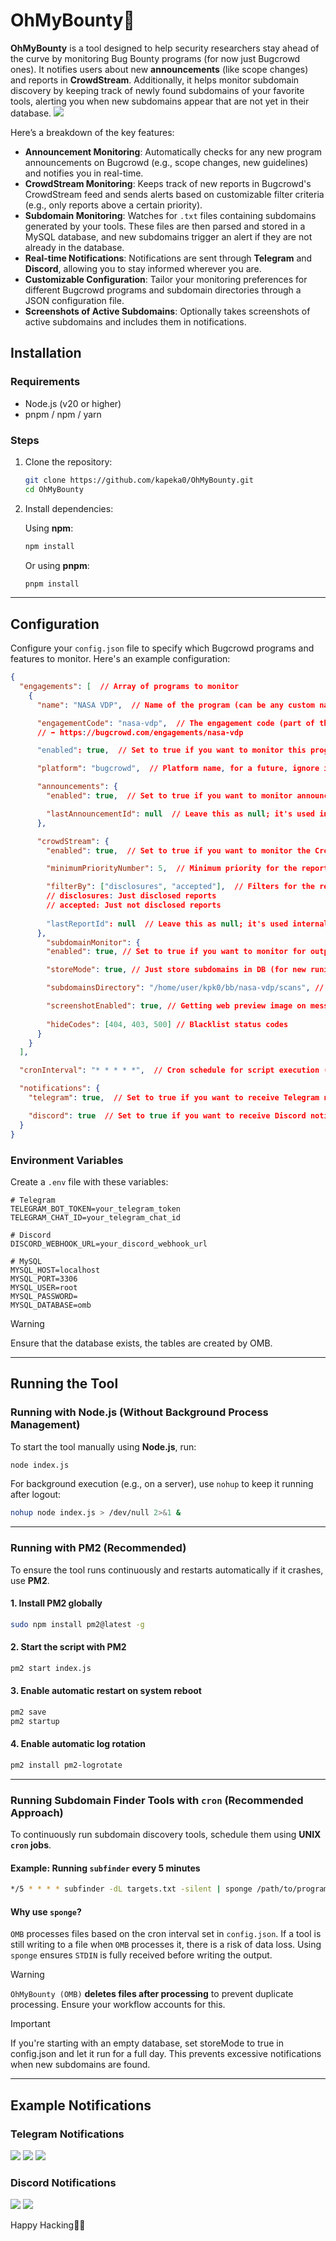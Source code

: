 # OhMyBounty🍩

**OhMyBounty** is a tool designed to help security researchers stay ahead of the curve by monitoring  Bug Bounty programs (for now just Bugcrowd ones). It notifies users about new **announcements** (like scope changes) and reports in **CrowdStream**. Additionally, it helps monitor subdomain discovery by keeping track of newly found subdomains of your favorite tools, alerting you when new subdomains appear that are not yet in their database.
<img src="./assets/diagram.png" />


Here’s a breakdown of the key features:

- **Announcement Monitoring**: Automatically checks for any new program announcements on Bugcrowd (e.g., scope changes, new guidelines) and notifies you in real-time.
- **CrowdStream Monitoring**: Keeps track of new reports in Bugcrowd's CrowdStream feed and sends alerts based on customizable filter criteria (e.g., only reports above a certain priority).
- **Subdomain Monitoring**: Watches for `.txt` files containing subdomains generated by your tools. These files are then parsed and stored in a MySQL database, and new subdomains trigger an alert if they are not already in the database.
- **Real-time Notifications**: Notifications are sent through **Telegram** and **Discord**, allowing you to stay informed wherever you are.
- **Customizable Configuration**: Tailor your monitoring preferences for different Bugcrowd programs and subdomain directories through a JSON configuration file.
- **Screenshots of Active Subdomains**: Optionally takes screenshots of active subdomains and includes them in notifications.



## Installation

### Requirements

- Node.js (v20 or higher)
- pnpm / npm / yarn

### Steps

1. Clone the repository:

    ```bash
    git clone https://github.com/kapeka0/OhMyBounty.git
    cd OhMyBounty
    ```

2. Install dependencies:

    Using **npm**:

    ```bash
    npm install
    ```

    Or using **pnpm**:

    ```bash
    pnpm install
    ```

---

## Configuration

Configure your `config.json` file to specify which Bugcrowd programs and features to monitor. Here's an example configuration:

```json
{
  "engagements": [  // Array of programs to monitor
    {
      "name": "NASA VDP",  // Name of the program (can be any custom name)

      "engagementCode": "nasa-vdp",  // The engagement code (part of the URL for the program) 
      // ➡️ https://bugcrowd.com/engagements/nasa-vdp

      "enabled": true,  // Set to true if you want to monitor this program

      "platform": "bugcrowd",  // Platform name, for a future, ignore it

      "announcements": {
        "enabled": true,  // Set to true if you want to monitor announcements (like scope changes, etc.)

        "lastAnnouncementId": null  // Leave this as null; it's used internally to track the last update
      },

      "crowdStream": {
        "enabled": true,  // Set to true if you want to monitor the CrowdStream feed

        "minimumPriorityNumber": 5,  // Minimum priority for the reports to notify about

        "filterBy": ["disclosures", "accepted"],  // Filters for the report status (must have at least one value)
        // disclosures: Just disclosed reports
        // accepted: Just not disclosed reports
        
        "lastReportId": null  // Leave this as null; it's used internally to track the last update
      },
        "subdomainMonitor": { 
        "enabled": true, // Set to true if you want to monitor for output subdomains.txt files

        "storeMode": true, // Just store subdomains in DB (for new runing with empty DB)

        "subdomainsDirectory": "/home/user/kpk0/bb/nasa-vdp/scans", // The dir where your tools will output the .txt files, NOT recursively, just one level

        "screenshotEnabled": true, // Getting web preview image on messages or not,
        
        "hideCodes": [404, 403, 500] // Blacklist status codes
      }
    }
  ],

  "cronInterval": "* * * * *",  // Cron schedule for script execution (this runs every minute by default)

  "notifications": {
    "telegram": true,  // Set to true if you want to receive Telegram notifications

    "discord": true  // Set to true if you want to receive Discord notifications
  }
}
```

### Environment Variables

Create a `.env` file with these variables:

```
# Telegram
TELEGRAM_BOT_TOKEN=your_telegram_token
TELEGRAM_CHAT_ID=your_telegram_chat_id

# Discord
DISCORD_WEBHOOK_URL=your_discord_webhook_url

# MySQL
MYSQL_HOST=localhost
MYSQL_PORT=3306
MYSQL_USER=root
MYSQL_PASSWORD=
MYSQL_DATABASE=omb
```
> [!WARNING]  
> Ensure that the database exists, the tables are created by OMB.
---

## **Running the Tool**

### **Running with Node.js (Without Background Process Management)**

To start the tool manually using **Node.js**, run:

```bash
node index.js
```

For background execution (e.g., on a server), use `nohup` to keep it running after logout:

```bash
nohup node index.js > /dev/null 2>&1 &
```

---

### **Running with PM2 (Recommended)**

To ensure the tool runs continuously and restarts automatically if it crashes, use **PM2**.

#### **1. Install PM2 globally**
```bash
sudo npm install pm2@latest -g
```

#### **2. Start the script with PM2**
```bash
pm2 start index.js
```

#### **3. Enable automatic restart on system reboot**
```bash
pm2 save
pm2 startup
```

#### **4. Enable automatic log rotation**
```bash
pm2 install pm2-logrotate
```

---

### **Running Subdomain Finder Tools with `cron` (Recommended Approach)**

To continuously run subdomain discovery tools, schedule them using **UNIX `cron` jobs**.

#### **Example: Running `subfinder` every 5 minutes**
```bash
*/5 * * * * subfinder -dL targets.txt -silent | sponge /path/to/programDir
```

#### **Why use `sponge`?**
`OMB` processes files based on the cron interval set in `config.json`. If a tool is still writing to a file when `OMB` processes it, there is a risk of data loss. Using `sponge` ensures `STDIN` is fully received before writing the output.

> [!WARNING] 
> `OhMyBounty (OMB)` **deletes files after processing** to prevent duplicate processing. Ensure your workflow accounts for this.

> [!IMPORTANT]
> If you're starting with an empty database, set storeMode to true in config.json and let it run for a full day. This prevents excessive notifications when new subdomains are found.
---

## **Example Notifications**

### **Telegram Notifications**
<img src="./assets/ex1.png" />
<img src="./assets/ex2.png" />
<img src="./assets/ex4.png" />

### **Discord Notifications**
<img src="./assets/ex3.png" />
<img src="./assets/ex5.png" />


Happy Hacking👨‍💻

 

 

 
